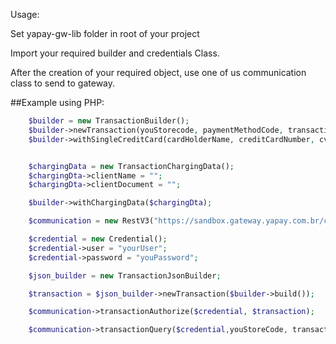 Usage:

Set yapay-gw-lib folder in root of your project

Import your required builder and credentials Class.

After the creation of your required object, use one of us communication class to send to gateway.

##Example using PHP:


```php
	$builder = new TransactionBuilder();
	$builder->newTransaction(youStorecode, paymentMethodCode, transactionNumber, transactionValor);
	$builder->withSingleCreditCard(cardHolderName, creditCardNumber, cvv, expirationDate);


	$chargingData = new TransactionChargingData();
	$chargingDta->clientName = "";
	$chargingDta->clientDocument = "";

	$builder->withChargingData($chargingDta);

	$communication = new RestV3("https://sandbox.gateway.yapay.com.br/checkout");

	$credential = new Credential();
	$credential->user = "yourUser";
	$credential->password = "youPassword";

	$json_builder = new TransactionJsonBuilder;

	$transaction = $json_builder->newTransaction($builder->build());

	$communication->transactionAuthorize($credential, $transaction);

	$communication->transactionQuery($credential,youStoreCode, transactionNumber);
